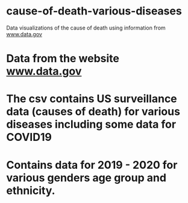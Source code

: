 # cause-of-death-various-diseases
Data visualizations of the cause of death using information from www.data.gov


# Data from the website www.data.gov
# The csv contains US surveillance data (causes of death) for various diseases including some data for COVID19
# Contains data for 2019 - 2020 for various genders age group and ethnicity.
